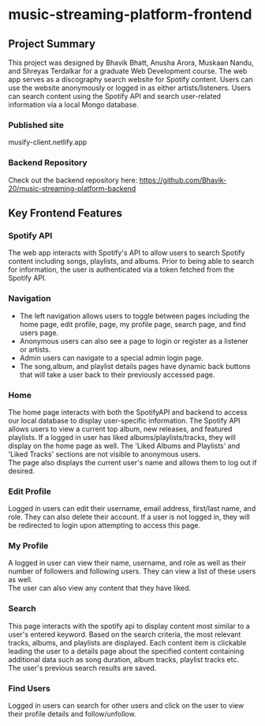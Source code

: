 # music-streaming-platform-frontend
## Project Summary
This project was designed by Bhavik Bhatt, Anusha Arora, Muskaan Nandu, and Shreyas Terdalkar for a graduate Web Development course. The web app serves as a discography search website for Spotify content. Users can use the website anonymously or logged in as either artists/listeners. Users can search content using the Spotify API and search user-related information via a local Mongo database.
### Published site
musify-client.netlify.app
### Backend Repository
Check out the backend repository here: https://github.com/Bhavik-20/music-streaming-platform-backend
## Key Frontend Features
### Spotify API
The web app interacts with Spotify's API to allow users to search Spotify content including songs, playlists, and albums. Prior to being able to search for information, the user is authenticated via a token fetched from the Spotify API.
### Navigation
- The left navigation allows users to toggle between pages including the home page, edit profile, page, my profile page, search page, and find users page.
- Anonymous users can also see a page to login or register as a listener or artists.
- Admin users can navigate to a special admin login page.
- The song,album, and playlist details pages have dynamic back buttons that will take a user back to their previously accessed page.
### Home
The home page interacts with both the SpotifyAPI and backend to access our local database to display user-specific information. The Spotify API allows users to view a current top album, new releases, and featured playlists. If a logged in user has liked albums/playlists/tracks, they will display on the home page as well. The 'Liked Albums and Playlists' and 'Liked Tracks' sections are not visible to anonymous users.  
The page also displays the current user's name and allows them to log out if desired.
### Edit Profile
Logged in users can edit their username, email address, first/last name, and role. They can also delete their account. If a user is not logged in, they will be redirected to login upon attempting to access this page.
### My Profile
A logged in user can view their name, username, and role as well as their number of followers and following users. They can view a list of these users as well.  
The user can also view any content that they have liked.
### Search
This page interacts with the spotify api to display content most similar to a user's entered keyword. Based on the search criteria, the most relevant tracks, albums, and playlists are displayed. Each content item is clickable leading the user to a details page about the specified content containing additional data such as song duration, album tracks, playlist tracks etc.  
The user's previous search results are saved.
### Find Users
Logged in users can search for other users and click on the user to view their profile details and follow/unfollow.

